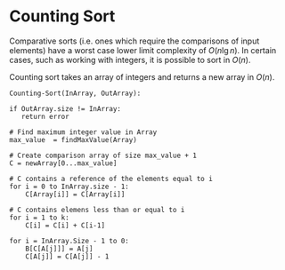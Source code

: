 # Counting Sort

Comparative sorts (i.e. ones which require the comparisons of input elements) have a worst case lower limit complexity of
$`O(n \lg n)`$. In certain cases, such as working with integers, it is possible to sort in $`O(n)`$.

Counting sort takes an array of integers and returns a new array in $`O(n)`$.

```
Counting-Sort(InArray, OutArray):

if OutArray.size != InArray:
   return error

# Find maximum integer value in Array
max_value  = findMaxValue(Array)

# Create comparison array of size max_value + 1
C = newArray[0...max_value]

# C contains a reference of the elements equal to i
for i = 0 to InArray.size - 1:
    C[Array[i]] = C[Array[i]]   

# C contains elemens less than or equal to i
for i = 1 to k:
    C[i] = C[i] + C[i-1]
    
for i = InArray.Size - 1 to 0:
    B[C[A[j]]] = A[j]
    C[A[j]] = C[A[j]] - 1
```